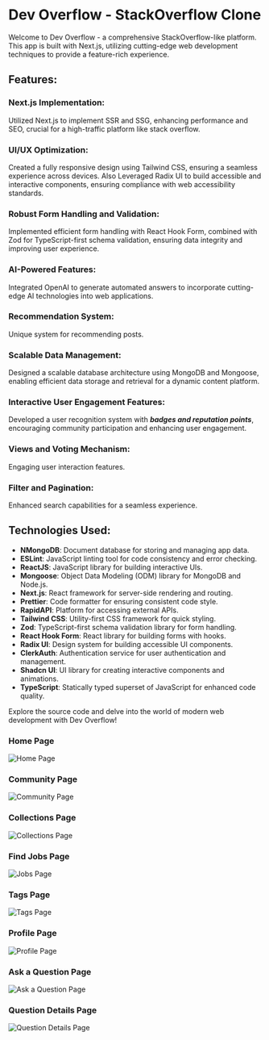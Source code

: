 # Dev Overflow - StackOverflow Clone

Welcome to Dev Overflow - a comprehensive StackOverflow-like platform. This app is built with Next.js, utilizing cutting-edge web development techniques to provide a feature-rich experience.

## Features:
### Next.js Implementation: 
 Utilized Next.js to implement SSR and SSG, enhancing performance and SEO, crucial for a high-traffic platform like stack overflow.
### UI/UX Optimization: 
 Created a fully responsive design using Tailwind CSS, ensuring a seamless experience across devices. Also Leveraged Radix UI to build accessible and interactive components, ensuring compliance with web accessibility standards.
### Robust Form Handling and Validation:
 Implemented efficient form handling with React Hook Form, combined with Zod for TypeScript-first schema validation, ensuring data integrity and improving user experience.
### AI-Powered Features:
 Integrated OpenAI to generate automated answers to incorporate cutting-edge AI technologies into web applications.
### Recommendation System:
 Unique system for recommending posts.
### Scalable Data Management:
 Designed a scalable database architecture using MongoDB and Mongoose, enabling efficient data storage and retrieval for a dynamic content platform.
### Interactive User Engagement Features:
 Developed a user recognition system with ***badges and reputation points***, encouraging community participation and enhancing user engagement.
### Views and Voting Mechanism:
 Engaging user interaction features.
### Filter and Pagination:
 Enhanced search capabilities for a seamless experience.

## Technologies Used:

- **NMongoDB**: Document database for storing and managing app data.
- **ESLint**: JavaScript linting tool for code consistency and error checking.
- **ReactJS**: JavaScript library for building interactive UIs.
- **Mongoose**: Object Data Modeling (ODM) library for MongoDB and Node.js.
- **Next.js**: React framework for server-side rendering and routing.
- **Prettier**: Code formatter for ensuring consistent code style.
- **RapidAPI**: Platform for accessing external APIs.
- **Tailwind CSS**: Utility-first CSS framework for quick styling.
- **Zod**: TypeScript-first schema validation library for form handling.
- **React Hook Form**: React library for building forms with hooks.
- **Radix UI**: Design system for building accessible UI components.
- **ClerkAuth**: Authentication service for user authentication and management.
- **Shadcn UI**: UI library for creating interactive components and animations.
- **TypeScript**: Statically typed superset of JavaScript for enhanced code quality.

Explore the source code and delve into the world of modern web development with Dev Overflow!

### Home Page

![Home Page](./assets//home_page.png)

### Community Page

![Community Page](./assets/community_page.png)

### Collections Page

![Collections Page](./assets/collections_page.png)

### Find Jobs Page

![Jobs Page](./assets/jobs_page.png)

### Tags Page

![Tags Page](./assets/tags_page.png)

### Profile Page

![Profile Page](./assets/profile_page.png)

### Ask a Question Page

![Ask a Question Page](./assets/ask_a_question_page.png)

### Question Details Page

![Question Details Page](./assets/question_details_page.png)
